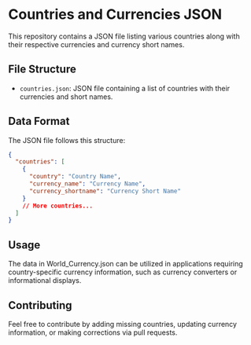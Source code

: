 # Countries and Currencies JSON

This repository contains a JSON file listing various countries along with their respective currencies and currency short names.

## File Structure

- `countries.json`: JSON file containing a list of countries with their currencies and short names.

## Data Format

The JSON file follows this structure:

```json
{
  "countries": [
    {
      "country": "Country Name",
      "currency_name": "Currency Name",
      "currency_shortname": "Currency Short Name"
    }
    // More countries...
  ]
}
```

## Usage

The data in World_Currency.json can be utilized in applications requiring country-specific currency information, such as currency converters or informational displays.

## Contributing

Feel free to contribute by adding missing countries, updating currency information, or making corrections via pull requests.
